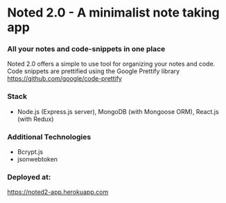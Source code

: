# **Noted 2.0** - A minimalist note taking app

### All your notes and code-snippets in one place

Noted 2.0 offers a simple to use tool for organizing your notes and code. Code snippets are prettified using the Google Prettify library https://github.com/google/code-prettify

### Stack

- Node.js (Express.js server), MongoDB (with Mongoose ORM), React.js (with Redux)

### Additional Technologies

- Bcrypt.js
- jsonwebtoken

### Deployed at:

https://noted2-app.herokuapp.com
